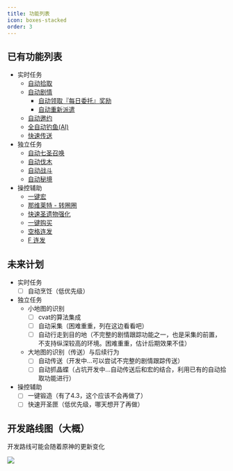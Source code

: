 ```yaml
---
title: 功能列表
icon: boxes-stacked
order: 3
---
```


## 已有功能列表

* 实时任务
    * [自动拾取](/doc.html#%E8%87%AA%E5%8A%A8%E6%8B%BE%E5%8F%96)
    * [自动剧情](/doc.html#%E8%87%AA%E5%8A%A8%E5%89%A7%E6%83%85)
        * [自动领取『每日委托』奖励](/doc.html#%E8%87%AA%E5%8A%A8%E9%A2%86%E5%8F%96%E3%80%8E%E6%AF%8F%E6%97%A5%E5%A7%94%E6%89%98%E3%80%8F%E5%A5%96%E5%8A%B1)
        * [自动重新派遣](/doc.html#%E8%87%AA%E5%8A%A8%E9%87%8D%E6%96%B0%E6%B4%BE%E9%81%A3)
    * [自动邀约](/doc.html#自动邀约)
    * [全自动钓鱼(AI)](/doc.html#%E5%85%A8%E8%87%AA%E5%8A%A8%E9%92%93%E9%B1%BC)
    * [快速传送](/doc.html#快速传送)
* 独立任务
    * [自动七圣召唤](/doc.html#%E8%87%AA%E5%8A%A8%E4%B8%83%E5%9C%A3%E5%8F%AC%E5%94%A4)
    * [自动伐木](/feats/felling.html)
    * [自动战斗](/feats/domain.html)
    * [自动秘境](/feats/domain.html)
* 操控辅助
    * [一键宏](/feats/onem.html)
    * [那维莱特 - 转圈圈](/doc.html#%E9%82%A3%E7%BB%B4%E8%8E%B1%E7%89%B9-%E8%BD%AC%E5%9C%88%E5%9C%88)
    * [快速圣遗物强化](/doc.html#%E5%9C%A3%E9%81%97%E7%89%A9%E4%B8%80%E9%94%AE%E5%BC%BA%E5%8C%96)
    * [一键购买](/doc.html#一键购买)
    * [空格连发](/doc.html#%E7%A9%BA%E6%A0%BC%E8%BF%9E%E5%8F%91)
    * [F 连发](/doc.html#f%E8%BF%9E%E5%8F%91)

## 未来计划

* 实时任务
    - [ ] 自动烹饪（低优先级）
* 独立任务
    * 小地图的识别
        - [ ] cvat的算法集成
        - [ ] 自动采集（困难重重，列在这边看看吧）
        - [ ] 自动行走到目的地（不完整的剧情跟踪功能之一，也是采集的前置，不支持纵深较高的环境。困难重重，估计后期效果不佳）
    * 大地图的识别（传送）与后续行为
        - [ ] 自动传送（开发中...可以尝试不完整的剧情跟踪传送）
        - [ ] 自动抓晶蝶（占坑开发中...自动传送后和宏的结合，利用已有的自动拾取功能进行）
* 操控辅助
    - [ ] 一键锻造（有了4.3，这个应该不会再做了）
    - [ ] 快速开圣匣（低优先级，哪天想开了再做）

## 开发路线图（大概）

开发路线可能会随着原神的更新变化

![](https://img.alicdn.com/imgextra/i3/2042484851/O1CN01OWBrMV1lhoEX2Zjt9_!!2042484851.png)
